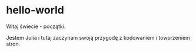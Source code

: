 # hello-world
Witaj świecie - początki.

Jestem Julia i tutaj zaczynam swoją przygodę z kodowaniem i toworzeniem stron.
